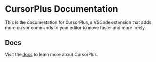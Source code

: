 # CursorPlus Documentation

This is the documentation for CursorPlus, a VSCode extension that adds more cursor commands to your editor to move faster and more freely.

## Docs

Visit the [docs](https://cursor-plus.vercel.app) to learn more about CursorPlus.